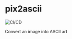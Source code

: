 # pix2ascii
![CI/CD](https://github.com/Aveek-Saha/pix2ascii/workflows/CI/CD/badge.svg)

Convert an image into ASCII art
